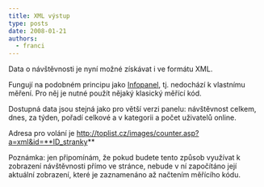 ```yaml
---
title: XML výstup
type: posts
date: 2008-01-21
authors:
  - franci
---
```

Data o návštěvnosti je nyní možné získávat i ve formátu XML.

Fungují na podobném principu jako [Infopanel](https://www.toplist.cz/infopanel/), tj. nedochází k vlastnímu měření. Pro něj je nutné použít nějaký klasický měřící kód.

Dostupná data jsou stejná jako pro větší verzi panelu: návštěvnost celkem, dnes, za týden, pořadí celkové a v kategorii a počet uživatelů online.

Adresa pro volání je http://toplist.cz/images/counter.asp?a=xml&id=**ID_stranky**

Poznámka: jen připomínám, že pokud budete tento způsob využívat k zobrazení návštěvnosti přímo ve stránce, nebude v ní započítáno její aktuální zobrazení, které je zaznamenáno až načtením měřícího kódu.